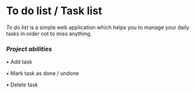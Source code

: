 # To do list / Task list

*To do list* is a simple web application which helps you to manage your daily tasks in order not to miss anything.



### *Project abilities*

• Add task

• Mark task as done / undone

• Delete task


